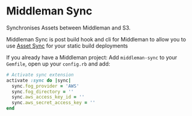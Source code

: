 # Middleman Sync

Synchronises Assets between Middleman and S3.

Middleman Sync is post build hook and cli for Middleman to allow you to use [Asset Sync](https://raw.github.com/rumblelabs/asset_sync) for your static build deployments

If you already have a Middleman project:
Add `middleman-sync` to your `Gemfile`, open up your `config.rb` and add:

``` ruby
# Activate sync extension
activate :sync do |sync|
  sync.fog_provider = 'AWS'
  sync.fog_directory = ''
  sync.aws_access_key_id = ''
  sync.aws_secret_access_key = ''
end
```